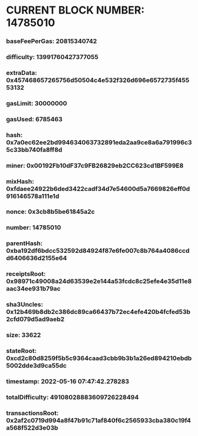 # CURRENT BLOCK NUMBER: 14785010

### baseFeePerGas: 20815340742
### difficulty: 13991760427377055
### extraData: 0x457468657265756d50504c4e532f326d696e6572735f45553132
### gasLimit: 30000000
### gasUsed: 6785463
### hash: 0x7a0ec62ee2bd994634063732891eda2aa9ce8a6a791996c35c33bb740fa8ff8d
### miner: 0x00192Fb10dF37c9FB26829eb2CC623cd1BF599E8
### mixHash: 0xfdaee24922b6ded3422cadf34d7e54600d5a7669826eff0d916146578a111e1d
### nonce: 0x3cb8b5be61845a2c
### number: 14785010
### parentHash: 0xba192df6bdcc532592d84924f87e6fe007c8b764a4086ccdd6406636d2155e64
### receiptsRoot: 0x98971c49008a24d63539e2e144a53fcdc8c25efe4e35d11e8aac34ee931b79ac
### sha3Uncles: 0x12b469b8db2c386dc89ca66437b72ec4efe420b4fcfed53b2cfd079d5ad9aeb2
### size: 33622
### stateRoot: 0xcd2c80d8259f5b5c9364caad3cbb9b3b1a26ed894210ebdb5002dde3d9ca55dc
### timestamp: 2022-05-16 07:47:42.278283
### totalDifficulty: 49108028883609726228494
### transactionsRoot: 0x2af2c0719d994a8f47b91c71af840f6c2565933cba380c19f4a568f522d3e03b
